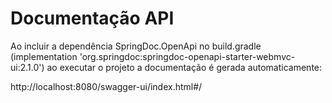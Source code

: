 # Documentação API
Ao incluir a dependência SpringDoc.OpenApi no build.gradle (implementation 'org.springdoc:springdoc-openapi-starter-webmvc-ui:2.1.0') ao executar o projeto a documentação é gerada automaticamente:

http://localhost:8080/swagger-ui/index.html#/